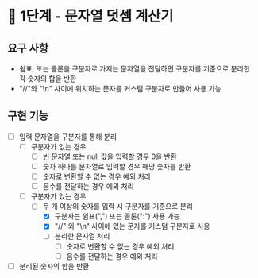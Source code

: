 # 🚀 1단계 - 문자열 덧셈 계산기

## 요구 사항
- 쉼표, 또는 콜론을 구분자로 가지는 문자열을 전달하면 구분자를 기준으로 분리한 각 숫자의 합을 반환
- "//"와 "\n" 사이에 위치하는 문자를 커스텀 구분자로 만들어 사용 가능

## 구현 기능
- [ ] 입력 문자열을 구분자를 통해 분리
  - [ ] 구분자가 없는 경우
    - [ ] 빈 문자열 또는 null 값을 입력할 경우 0을 반환
    - [ ] 숫자 하나를 문자열로 입력할 경우 해당 숫자를 반환
    - [ ] 숫자로 변환할 수 없는 경우 예외 처리
    - [ ] 음수를 전달하는 경우 예외 처리
  - [ ] 구분자가 있는 경우
    - [ ] 두 개 이상의 숫자를 입력 시 구분자를 기준으로 분리
      - [x] 구분자는 쉼표(",") 또는 콜론(":") 사용 가능
      - [x] "//" 와 "\n" 사이에 있는 문자를 커스텀 구분자로 사용
      - [ ] 분리한 문자열 처리
        - [ ] 숫자로 변환할 수 없는 경우 예외 처리
        - [ ] 음수를 전달하는 경우 예외 처리
- [ ] 분리된 숫자의 합을 반환
